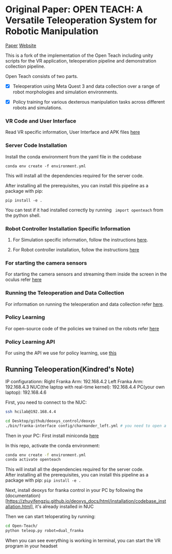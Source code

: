 # Original Paper: OPEN TEACH: A Versatile Teleoperation System for Robotic Manipulation

[Paper](https://arxiv.org/abs/2403.07870) [Website](https://open-teach.github.io/)

This is a fork of the implementation of the Open Teach including unity scripts for the VR application, teleoperation pipeline and demonstration collection pipeline.

Open Teach consists of two parts. 

- [x] Teleoperation using Meta Quest 3 and data collection over a range of robot morphologies and simulation environments.

- [x] Policy training for various dexterous manipulation tasks across different robots and simulations.

### VR Code and User Interface

Read VR specific information, User Interface and APK files [here](/docs/vr.md)

### Server Code Installation 

Install the conda environment from the yaml file in the codebase

`conda env create -f environment.yml`

This will install all the dependencies required for the server code.  

After installing all the prerequisites, you can install this pipeline as a package with pip:

`pip install -e . `

You can test if it had installed correctly by running ` import openteach` from the python shell.

### Robot Controller Installation Specific Information

1. For Simulation specific information, follow the instructions [here](/docs/simulation.md).

2. For Robot controller installation, follow the instructions [here](https://github.com/NYU-robot-learning/OpenTeach-Controllers)

### For starting the camera sensors

For starting the camera sensors and streaming them inside the screen in the oculus refer [here](/docs/sensors.md)

### Running the Teleoperation and Data Collection

For information on running the teleoperation and data collection refer [here](/docs/teleop_data_collect.md).


### Policy Learning 

For open-source code of the policies we trained on the robots refer [here](/docs/policy_learning.md) 

### Policy Learning API

For using the API we use for policy learning, use [this](https://github.com/NYU-robot-learning/Open-Teach-API)


## Running Teleoperation(Kindred's Note)
IP configurationn:
Right Franka Arm: 192.168.4.2
Left Franka Arm: 192.168.4.3
NUC(the laptop with real-time kernel): 192.168.4.4
PC(your own laptop): 192.168.4.6

First, you need to connect to the NUC:
```bash
ssh hcilab@192.168.4.4
```

```bash
cd Desktop/github/deoxys_control/deoxys
./bin/franka-interface config/charmander_left.yml # you need to open a new terminal for starting the right arm controller node
```
Then in your PC:
First install miniconda [here](https://www.anaconda.com/docs/getting-started/miniconda/install#macos-linux-installation)

In this repo, activate the conda environment:
```bash
conda env create -f environment.yml
conda activate openteach
```
This will install all the dependencies required for the server code.  
After installing all the prerequisites, you can install this pipeline as a package with pip:
`pip install -e . `

Next, install deoxys for franka control in your PC by following the (documentation)[https://zhuyifengzju.github.io/deoxys_docs/html/installation/codebase_installation.html], it's already installed in NUC

Then we can start teloperating by running:
```bash
cd Open-Teach/
python teleop.py robot=dual_franka
```
When you can see everything is working in terminal, you can start the VR program in your headset
